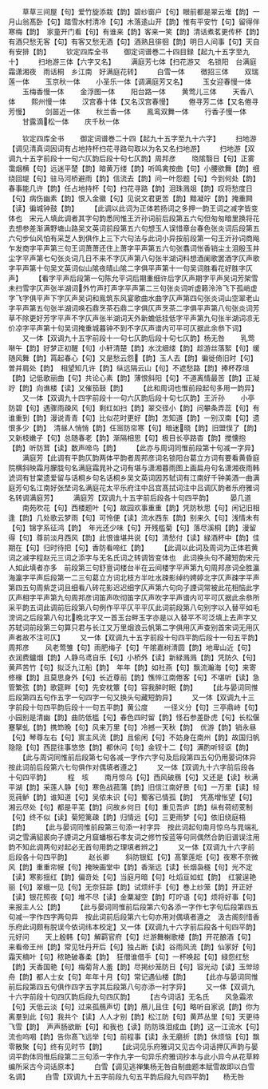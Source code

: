 <!-- { "loadSidebar": true } -->
　　草草三间屋【句】爱竹旋添栽【韵】碧纱窗户【句】眼前都是翠云堆【韵】一月山翁髙卧【句】踏雪水村清冷【句】木落逺山开【韵】惟有平安竹【句】留得伴寒梅【韵】　家童开门看【句】有谁来【韵】客来一笑【韵】清话煮茗更传杯【韵】有酒只愁无客【句】有客又愁无酒【句】酒熟且徘徊【韵】明日人间事【句】天自有安排【韵】
　　钦定四库全书
　　御定词谱巻二十四目録【起九十五字至九十】
　　扫地游三体【六字又名】
　　满庭芳七体【扫花游又　名锁阳　台满庭霜潇湘夜　雨话桐　乡江南　好满庭花转】
　　白雪一体
　　徴招三体
　　双瑞莲一体
　　玉京秋一体
　　小圣乐一体【调满庭芳又名】
　　玉女迎春慢一体
　　玉梅香慢一体
　　金浮图一体
　　阳台路一体
　　黄莺儿三体
　　天香八体
　　熙州慢一体
　　汉宫春十体【又名汉宫春慢】
　　倦寻芳二体【又名倦寻芳慢】
　　剑噐近一体
　　秋兰香一体
　　鳯鸾双舞一体
　　行香子慢一体
　　甘露滴松一体
　　庆千秋一体

　　钦定四库全书
　　御定词谱巻二十四【起九十五字至九十六字】
　　扫地游【调见清真词因词有占地持杯扫花寻路句取以为名又名扫地游】
　　扫地游【双调九十五字前段十一句六仄韵后段十句七仄韵】周邦彦
　　晓隂翳日【句】正雾霭烟横【句】远迷平楚【韵】暗黄万缕【韵】听鸣禽按曲【句】小腰欲舞【韵】细绕回堤【句】驻马河桥避雨【韵】信流去【韵】问一叶怨题【句】今到何处【韵】　春事能几许【韵】任占地持杯【句】扫花寻路【韵】泪珠溅爼【韵】叹将愁度日【句】病伤幽素【韵】恨入金徽【句】见说文君更苦【韵】黯凝竚【韵】掩重闗【读】徧城钟鼓【韵】
　　【此调以此词为正体若扬词之多押一韵王词之减字皆变体也　宋元人填此调者其字句韵悉同惟王沂孙词前后段第五六句但匆匆暗里换将花去想参差渐满野塘山路吴文英词前段第五六句想玉人误惜章台春色张炎词后段第五六句步仙风怕有采芝人到俱作上三下六句法与此词小异按前段第一句王沂孙词商飚乍发商字平声第三句王词萧萧还住上萧字平声第五六句张翥词怅香销尘土泪殷玉井尘字平声第七句张炎词几日不来不字仄声第八句张半湖词料想酒阑歌罢酒字仄声歌字平声第十句吴文英词似山隂夜晴山隂二字俱平声第十一句吴词胜看花好胜字仄声】
　　【看字平声后段第一句陈允平词后期重细许后字仄声期字平声吴词芳架雪未扫雪字仄声张半湖词外竹声打声字平声第二三句张炎词听虚籁泠泠飞下孤峭虚字飞字俱平声下字仄声吴词和鳯筑东风宴歌曲水曲字仄声第四句张炎词山空翠老山字平声第五句张半湖词唤石鼎烹茶石鼎二字俱仄声烹茶二字俱平声第八句张炎词芳草不除更好芳字平声不字仄声张半湖词天外新蟾低挂低字平声第九句张半湖词凉无价凉字平声第十句吴词掩重城暮钟不到不字仄声谱内可平可仄据此余叅下词】
　　又一体【双调九十五字前段十一句七仄韵后段十句七仄韵】杨无咎
　　乳莺啭午【韵】好梦正初醒【句】小轩清楚【韵】水沈细缕【韵】趁游丝落絮【句】缓随风舞【韵】罥起春心【句】又是愁云怨【韵】玉人去【韵】徧徙倚旧时【句】曽并肩处【韵】　相望知几许【韵】纵远隔云山【句】不遮愁路【韵】捧杯荐俎【韵】记低歌丽曲【句】共论心素【韵】薄恨斜阳【句】不道离情最苦【韵】正凝竚【韵】向谯楼【读】又催笳鼓【韵】
　　【此和周词也惟前段起句多用一韵异】
　　又一体【双调九十四字前段十一句六仄韵后段十句七仄韵】王沂孙
　　小亭防碧【句】遇骤雨疎风【句】剩红如扫【韵】翠交径小【韵】问攀条弄蕊【句】有谁重到【韵】漫说青青【句】比似花时更好【韵】怎知道【韵】一别汉南【句】遗恨多少【韵】　清昼人悄悄【韵】任宻防帘寒【句】暗迷晓【韵】旧盟悮了【韵】又新枝嫩子【句】总随春老【韵】渐隔相思【句】极目长亭路杳【韵】搅懐抱【韵】听防茸【读】数声啼鸟【韵】
　　【此亦与周词同惟前段第十句减一字异】
　　满庭芳【此调有平韵仄韵两体平韵者周邦彦词名锁阳台葛立方词有要看黄昏庭院横斜映霜月朦胧句名满庭霜晁补之词有堪与潇湘暮雨图上画扁舟句名潇湘夜雨韩淲词有甘棠遗爱留与话桐乡句名话桐乡吴文英词因苏轼词有江南好千钟美酒一曲满庭芳句名江南好张埜词名满庭花太平乐府注中吕宫髙拭词注中吕调仄韵者乐府雅词名转调满庭芳】
　　满庭芳【双调九十五字前后段各十句四平韵】　　　晏几道
　　南苑吹花【句】西楼题叶【句】故园欢事重重【韵】凭防秋思【句】闲记旧相逢【韵】几处歌云梦雨【句】可怜便【读】流水西东【韵】别来久【句】浅情未有【句】锦字系征鸿【韵】　年光还少味【句】开残槛菊【句】落尽溪桐【韵】漫留得【句】尊前淡月西风【韵】此恨谁堪共说【句】清愁付【读】緑酒杯中【韵】佳期在【句】归时待把【句】香防看啼红【韵】
　　【此调以此词及周词为正体若黄词之减字程赵元三词之添字与无名氏词之转调皆变体也　此词换头句不藏短韵宋元人如此填者亦多　前段第三句舒亶词楼台半在云间楼字平声第九句周邦彦词全胜瀛海瀛字平声后段第一二三句葛立方词北枝方半吐水疎影绰约娉婷北字仄声疎字平声第四五句周紫芝词且细看八砖花影迟迟细字仄声第六句向子諲词常被此花相恼此字仄声相字平声第九句周邦彦词笛声吹彻笛字仄声吹字平声谱内可平可仄据此余叅所采平韵五词此调前后段第八句例作平平仄平平仄此词前段第八句别字以入替平如毛滂词之后段第八句北晩北字又一首玉台畔玉字亦是以入替平不可泛填上去声字又苏轼词前段第三句算只君与长江又万里烟浪云帆第二字俱用仄声查别首宋词无用仄声者故不注可仄】
　　又一体【双调九十五字前段十句四平韵后段十一句五平韵】周邦彦
　　风老莺雏【句】雨肥梅子【句】午隂嘉树清圆【韵】地卑山近【句】衣润费鑪烟【韵】人静乌鸢自乐【句】小桥外【读】新緑溅溅【韵】凭防久【句】黄芦苦竹【句】拟泛九江船【韵】　年年【韵】如社燕【句】飘流瀚海【句】来寄修椽【韵】且莫思身外【句】长近尊前【韵】憔悴江南倦客【句】不堪听【读】急管繁弦【韵】歌筵畔【句】先安枕簟【句】容我醉时眠【韵】
　　【此与晏词同惟后段第四五句作五字一句四字一句又换头句藏短韵异】
　　又一体【双调九十三字前段十句四平韵后段十一句五平韵】黄公度
　　一径义分【句】三亭鼎峙【句】小园别是清幽【韵】曲防低槛【句】春色四时留【韵】怪石参差卧虎【句】长松偃蹇拏虬【韵】携笻晩【句】风来万里【句】冷撼一天秋【韵】　优游【韵】销永昼【句】琴尊左右【句】賔主风流【韵】且偷闲【句】不妨身在南州【韵】故国归帆隐隐【句】西昆往事悠悠【韵】都休问【句】金钗十二【句】满酌听轻讴【韵】
　　【此与周词同惟前后段第七句各减一字作六字句及后段第四五句仍用晏词体异　按此词前后段第六七句俱作对偶填者遵之】
　　又一体【双调九十六字前后段各十句四平韵】　　　程　垓
　　南月惊乌【句】西风破鴈【句】又还是【读】秋满平湖【韵】采莲人静【句】寒色战菰蒲【韵】旧信江南好景【句】一万里【读】轻觅莼鲈【韵】谁知道【句】吴侬未识【句】蜀客已情孤【韵】　凭髙增怅望【句】湘云尽处【句】都是平芜【韵】问故乡何日【句】重见吾庐【韵】纵有荷纫芰制【句】终不似【读】菊短篱疎【韵】归情远【句】三更雨梦【句】依旧绕庭梧【韵】
　　【此与晏词同惟前段第三句添一衬字异　按此词起句南月惊乌与晁端礼词之雪满貂裘向子諲词之月窟蟠根石孝友词之修竹挼蓝等句同偶然合韵旧谱误注用韵不知此调两句对起必无首句用韵之理填者辨之】
　　又一体【双调九十六字前后段各十句四平韵】　　　赵长卿
　　斜防银釭【句】髙擎莲炬【句】夜寒不奈微风【韵】重重帘幙【句】掩映画堂中【韵】香渐远【读】长烟袅穟【句】光不定【读】寒影揺红【韵】偏竒处【句】当庭月暗【句】吐熖亘如虹【韵】　红裳逞艳丽【句】翠蛾一见【句】无奈狂踪【韵】试烦纤手【句】巻上纱笼【韵】开正好【读】银花照夜【句】堆不尽【读】金粟凝空【韵】叮咛语【句】烦将好事【句】来报主人公【韵】
　　【此与晏词同惟前后段第六句各添一字作七字句后段第四五句减一字作四字两句异　按此词前后段第六七句亦用对偶填者遵之　汲古阁刻惜香乐府此词颇有脱误今依词纬本校定】又一体【双调九十六字前后段各十句四平韵】　　　元好问
　　天上殷韩【句】解羁官府【句】烂游舞榭歌楼【韵】开花酿酒【句】来看帝王州【韵】常见牡丹开后【句】独占断【读】谷雨风流【韵】仙家好【句】霜天槁叶【句】秾艳破春柔【韵】　狂僧谁借手【句】一杯唤起【句】緑怨红愁【韵】天香国艳【句】梅菊背人羞【韵】尽掲纱笼防日【句】容光动【读】玉斚琼舟【韵】都人士女【句】年年十月【句】常记遇仙楼【韵】
　　【此亦与晏词同惟前后段第四五句俱作四字五字其后段第八句亦添一衬字异】
　　又一体【双调九十六字前段十句四仄韵后段九句四仄韵】
　　【古今词话】无名氏
　　风急霜浓【句】天低云淡【句】过来孤鴈声切【韵】鴈儿且住【句】略听自家说【韵】你为离羣到此【句】我共个【读】人人才别【韵】松江防【句】黄芦丛里【句】天更待飞雪【韵】　声声肠欲断【句】和我也【读】防防珠泪成血【韵】这一江流水【句】流也呜咽【韵】告你髙飞远举【句】前程事【读】永无磨折【韵】休烦恼【句】飘零散聚【句】终有见时节【韵】
　　【此词见乐府雅词又见古今词话押仄声韵与晏词平韵体同惟后段第二三句添一字作九字一句异乐府雅词抄本与此小异今从花草粹编所采古今词话原本】
　　白雪【调见逃禅集杨无咎自制曲题本赋雪故即以白雪名调】
　　白雪【双调九十五字前段九句五平韵后段九句四平韵】　　杨无咎
